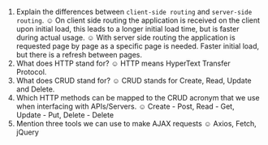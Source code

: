 1.  Explain the differences between `client-side routing` and `server-side routing`.
    ☺ On client side routing the application is received on the client upon initial load, this leads to a longer initial load time, but is faster during actual usage.
    ☺ With server side routing the application is requested page by page as a specific page is needed. Faster initial load, but there is a refresh between pages.
2.  What does HTTP stand for?
    ☺ HTTP means HyperText Transfer Protocol. 
3.  What does CRUD stand for?
    ☺ CRUD stands for Create, Read, Update and Delete. 
4.  Which HTTP methods can be mapped to the CRUD acronym that we use when interfacing with APIs/Servers.
    ☺ Create - Post, Read - Get, Update - Put, Delete - Delete
5.  Mention three tools we can use to make AJAX requests
    ☺ Axios, Fetch, jQuery
